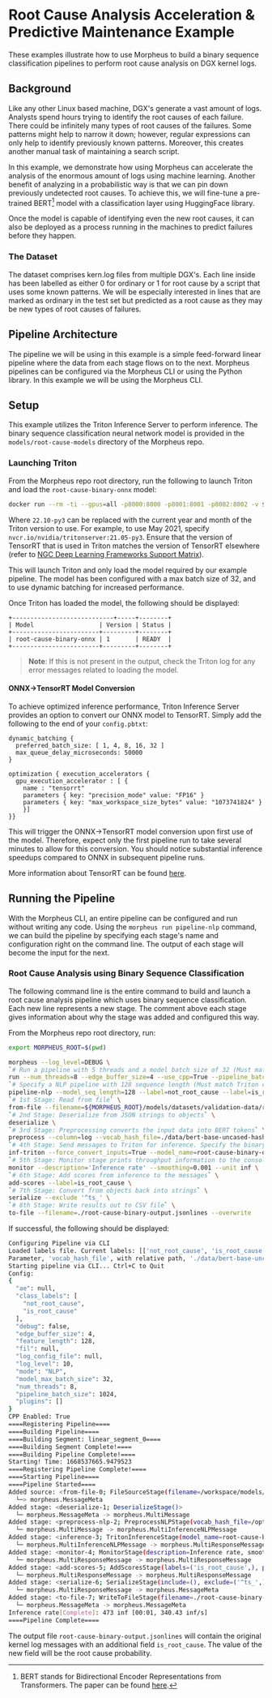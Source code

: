 <!--
SPDX-FileCopyrightText: Copyright (c) 2021-2023, NVIDIA CORPORATION & AFFILIATES. All rights reserved.
SPDX-License-Identifier: Apache-2.0

Licensed under the Apache License, Version 2.0 (the "License");
you may not use this file except in compliance with the License.
You may obtain a copy of the License at

http://www.apache.org/licenses/LICENSE-2.0

Unless required by applicable law or agreed to in writing, software
distributed under the License is distributed on an "AS IS" BASIS,
WITHOUT WARRANTIES OR CONDITIONS OF ANY KIND, either express or implied.
See the License for the specific language governing permissions and
limitations under the License.
-->

# Root Cause Analysis Acceleration & Predictive Maintenance Example

These examples illustrate how to use Morpheus to build a binary sequence classification pipelines to perform root cause analysis on DGX kernel logs.

## Background

Like any other Linux based machine, DGX's generate a vast amount of logs. Analysts spend hours trying to identify the root causes of each failure. There could be infinitely many types of root causes of the failures. Some patterns might help to narrow it down; however, regular expressions can only help to identify previously known patterns. Moreover, this creates another manual task of maintaining a search script.

In this example, we demonstrate how using Morpheus can accelerate the analysis of the enormous amount of logs using machine learning. Another benefit of analyzing in a probabilistic way is that we can pin down previously undetected root causes. To achieve this, we will fine-tune a pre-trained BERT[^1] model with a classification layer using HuggingFace library.

Once the model is capable of identifying even the new root causes, it can also be deployed as a process running in the machines to predict failures before they happen.

[^1]: BERT stands for Bidirectional Encoder Representations from Transformers. The paper can be found [here](https://arxiv.org/pdf/1810.04805.pdf).

### The Dataset

The dataset comprises kern.log files from multiple DGX's. Each line inside has been labelled as either 0 for ordinary or 1 for root cause by a script that uses some known patterns. We will be especially interested in lines that are marked as ordinary in the test set but predicted as a root cause as they may be new types of root causes of failures.

## Pipeline Architecture

The pipeline we will be using in this example is a simple feed-forward linear pipeline where the data from each stage flows on to the next. Morpheus pipelines can be configured via the Morpheus CLI or using the Python library. In this example we will be using the Morpheus CLI.

## Setup

This example utilizes the Triton Inference Server to perform inference. The binary sequence classification neural network model is provided in the `models/root-cause-models` directory of the Morpheus repo.

### Launching Triton

From the Morpheus repo root directory, run the following to launch Triton and load the `root-cause-binary-onnx` model:

```bash
docker run --rm -ti --gpus=all -p8000:8000 -p8001:8001 -p8002:8002 -v $PWD/models:/models nvcr.io/nvidia/tritonserver:22.10-py3 tritonserver --model-repository=/models/triton-model-repo --exit-on-error=false --model-control-mode=explicit --load-model root-cause-binary-onnx
```

Where `22.10-py3` can be replaced with the current year and month of the Triton version to use. For example, to use May 2021, specify `nvcr.io/nvidia/tritonserver:21.05-py3`. Ensure that the version of TensorRT that is used in Triton matches the version of TensorRT elsewhere (refer to [NGC Deep Learning Frameworks Support Matrix](https://docs.nvidia.com/deeplearning/frameworks/support-matrix/index.html)).

This will launch Triton and only load the model required by our example pipeline. The model has been configured with a max batch size of 32, and to use dynamic batching for increased performance.

Once Triton has loaded the model, the following should be displayed:

```
+----------------------------+-----+--------+
| Model                  | Version | Status |
+------------------------+---------+--------+
| root-cause-binary-onnx | 1       | READY  |
+------------------------+---------+--------+

```
> **Note**: If this is not present in the output, check the Triton log for any error messages related to loading the model.

#### ONNX->TensorRT Model Conversion

To achieve optimized inference performance, Triton Inference Server provides an option to convert our ONNX model to TensorRT. Simply add the following to the end of your `config.pbtxt`:
```
dynamic_batching {
  preferred_batch_size: [ 1, 4, 8, 16, 32 ]
  max_queue_delay_microseconds: 50000
}

optimization { execution_accelerators {
  gpu_execution_accelerator : [ {
    name : "tensorrt"
    parameters { key: "precision_mode" value: "FP16" }
    parameters { key: "max_workspace_size_bytes" value: "1073741824" }
    }]
}}
```
This will trigger the ONNX->TensorRT model conversion upon first use of the model. Therefore, expect only the first pipeline run to take several minutes to allow for this conversion. You should notice substantial inference speedups compared to ONNX in subsequent pipeline runs.

More information about TensorRT can be found [here](https://developer.nvidia.com/tensorrt).

## Running the Pipeline

With the Morpheus CLI, an entire pipeline can be configured and run without writing any code. Using the `morpheus run pipeline-nlp` command, we can build the pipeline by specifying each stage's name and configuration right on the command line. The output of each stage will become the input for the next.

### Root Cause Analysis using Binary Sequence Classification

The following command line is the entire command to build and launch a root cause analysis pipeline which uses binary sequence classification. Each new line represents a new stage. The comment above each stage gives information about why the stage was added and configured this way.

From the Morpheus repo root directory, run:

```bash
export MORPHEUS_ROOT=$(pwd)
```

```bash
morpheus --log_level=DEBUG \
`# Run a pipeline with 5 threads and a model batch size of 32 (Must match Triton config)` \
run --num_threads=8 --edge_buffer_size=4 --use_cpp=True --pipeline_batch_size=1024 --model_max_batch_size=32 \
`# Specify a NLP pipeline with 128 sequence length (Must match Triton config)` \
pipeline-nlp --model_seq_length=128 --label=not_root_cause --label=is_root_cause \
`# 1st Stage: Read from file` \
from-file --filename=${MORPHEUS_ROOT}/models/datasets/validation-data/root-cause-validation-data-input.jsonlines \
`# 2nd Stage: Deserialize from JSON strings to objects` \
deserialize \
`# 3rd Stage: Preprocessing converts the input data into BERT tokens` \
preprocess --column=log --vocab_hash_file=./data/bert-base-uncased-hash.txt --truncation=True --do_lower_case=True --add_special_tokens=False \
`# 4th Stage: Send messages to Triton for inference. Specify the binary model loaded in Setup` \
inf-triton --force_convert_inputs=True --model_name=root-cause-binary-onnx --server_url=localhost:8001 \
`# 5th Stage: Monitor stage prints throughput information to the console` \
monitor --description='Inference rate' --smoothing=0.001 --unit inf \
`# 6th Stage: Add scores from inference to the messages` \
add-scores --label=is_root_cause \
`# 7th Stage: Convert from objects back into strings` \
serialize --exclude '^ts_' \
`# 8th Stage: Write results out to CSV file` \
to-file --filename=./root-cause-binary-output.jsonlines --overwrite
```

If successful, the following should be displayed:

```bash
Configuring Pipeline via CLI
Loaded labels file. Current labels: [['not_root_cause', 'is_root_cause']]
Parameter, 'vocab_hash_file', with relative path, './data/bert-base-uncased-hash.txt', does not exist. Using package relative location: '/opt/conda/envs/morpheus/lib/python3.8/site-packages/morpheus/./data/bert-base-uncased-hash.txt'
Starting pipeline via CLI... Ctrl+C to Quit
Config:
{
  "ae": null,
  "class_labels": [
    "not_root_cause",
    "is_root_cause"
  ],
  "debug": false,
  "edge_buffer_size": 4,
  "feature_length": 128,
  "fil": null,
  "log_config_file": null,
  "log_level": 10,
  "mode": "NLP",
  "model_max_batch_size": 32,
  "num_threads": 8,
  "pipeline_batch_size": 1024,
  "plugins": []
}
CPP Enabled: True
====Registering Pipeline====
====Building Pipeline====
====Building Segment: linear_segment_0====
====Building Segment Complete!====
====Building Pipeline Complete!====
Starting! Time: 1668537665.9479523
====Registering Pipeline Complete!====
====Starting Pipeline====
====Pipeline Started====
Added source: <from-file-0; FileSourceStage(filename=/workspace/models/datasets/validation-data/root-cause-validation-data-input.jsonlines, iterative=False, file_type=FileTypes.Auto, repeat=1, filter_null=True)>
  └─> morpheus.MessageMeta
Added stage: <deserialize-1; DeserializeStage()>
  └─ morpheus.MessageMeta -> morpheus.MultiMessage
Added stage: <preprocess-nlp-2; PreprocessNLPStage(vocab_hash_file=/opt/conda/envs/morpheus/lib/python3.8/site-packages/morpheus/data/bert-base-uncased-hash.txt, truncation=True, do_lower_case=True, add_special_tokens=False, stride=-1, column=log)>
  └─ morpheus.MultiMessage -> morpheus.MultiInferenceNLPMessage
Added stage: <inference-3; TritonInferenceStage(model_name=root-cause-binary-onnx, server_url=localhost:8001, force_convert_inputs=True, use_shared_memory=False)>
  └─ morpheus.MultiInferenceNLPMessage -> morpheus.MultiResponseMessage
Added stage: <monitor-4; MonitorStage(description=Inference rate, smoothing=0.001, unit=inf, delayed_start=False, determine_count_fn=None)>
  └─ morpheus.MultiResponseMessage -> morpheus.MultiResponseMessage
Added stage: <add-scores-5; AddScoresStage(labels=('is_root_cause',), prefix=)>
  └─ morpheus.MultiResponseMessage -> morpheus.MultiResponseMessage
Added stage: <serialize-6; SerializeStage(include=(), exclude=('^ts_',), fixed_columns=True)>
  └─ morpheus.MultiResponseMessage -> morpheus.MessageMeta
Added stage: <to-file-7; WriteToFileStage(filename=./root-cause-binary-output.jsonlines, overwrite=True, file_type=FileTypes.Auto, include_index_col=True)>
  └─ morpheus.MessageMeta -> morpheus.MessageMeta
Inference rate[Complete]: 473 inf [00:01, 340.43 inf/s]
====Pipeline Complete====
```

The output file `root-cause-binary-output.jsonlines` will contain the original kernel log messages with an additional field `is_root_cause`. The value of the new field will be the root cause probability.
